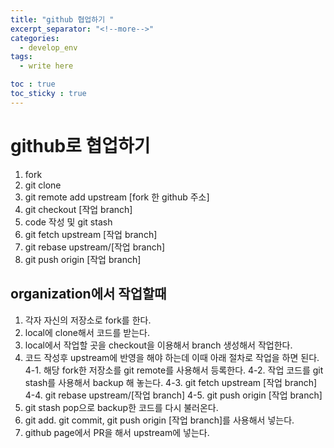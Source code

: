 ```yaml
---
title: "github 협업하기 "
excerpt_separator: "<!--more-->"
categories:
  - develop_env
tags:
  - write here

toc : true
toc_sticky : true
---
```


# github로 협업하기
1. fork
2. git clone
3. git remote add upstream [fork 한 github 주소]
4. git checkout [작업 branch]
5. code 작성 및 git stash
6. git fetch upstream [작업 branch]
7. git rebase upstream/[작업 branch]
8. git push origin [작업 branch]

## organization에서 작업할때
1. 각자 자신의 저장소로 fork를 한다.
2. local에 clone해서 코드를 받는다.
3. local에서 작업할 곳을 checkout을 이용해서 branch 생성해서 작업한다.
4. 코드 작성후 upstream에 반영을 해야 하는데 이때 아래 절차로 작업을 하면 된다. 
4-1. 해당 fork한 저장소를 git remote를 사용해서 등록한다.
4-2. 작업 코드를 git stash를 사용해서 backup 해 놓는다.
4-3. git fetch upstream [작업 branch]
4-4. git rebase upstream/[작업 branch]
4-5. git push origin [작업 branch]
5. git stash pop으로 backup한 코드를 다시 불러온다.
6. git add. git commit, git push origin [작업 branch]를 사용해서 넣는다.
7. github page에서 PR을 해서 upstream에 넣는다. 
